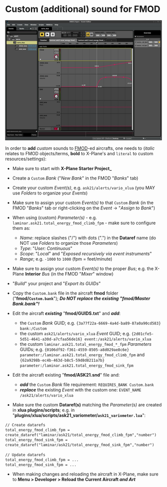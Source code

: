 Custom (additional) sound for FMOD
=====

   ![FMOD-Studio](FMOD-Studio.jpg)

In order to **add** _custom_ sounds to [FMOD](https://developer.x-plane.com/article/using-fmod-with-x-plane/)-ed
aircrafts, one needs to (_italic_ relates to FMOD objects/terms, **bold** to X-Plane's and `literal`
to custom resources/settings):

* Make sure to start with **X-Plane Starter Project_**

* Create a `Custom` _Bank_ ("_New Bank_" in the FMOD "_Banks_" tab)

* Create your custom _Event(s)_, e.g. `ask21/alerts/vario_xlua`
  (you MAY use _Folders_ to organize your _Events_)

* Make sure to assign your custom _Event(s)_ to that `Custom` _Bank_
  (in the FMOD "_Banks_" tab or right-clicking on the _Event_ -> "_Assign to Bank_")

* When using (custom) _Parameter(s)_ - e.g. `laminar.ask21.total_energy_fmod_climb_fpm` - make sure to configure them as:
  - _Name_: replace slashes ("/")  with dots (".") in the **Dataref** name
    (do NOT use _Folders_ to organize those _Parameters_)
  - _Type_: "_User: Continuous_"
  - _Scope_: "_Local_" and "_Exposed recursively via event instruments_"
  - _Range_; e.g. `-1000` to `1000` (fpm = feet/minute)

* Make sure to assign your custom _Event(s)_ to the proper _Bus_; e.g. the X-Plane **Interior** _Bus_
  (in the FMOD "_Mixer_" window)

* "_Build_" your project and "_Export its GUIDs_"

* Copy the `Custom.bank` file in the aircraft **fmod** folder ("**fmod/`Custom.bank`**");
  ___Do NOT replace the existing "fmod/Master Bank.bank"!___

* Edit the aircraft ___existing___ "**fmod/__GUIDS.txt__**" and ___add___:
  - the `Custom` _Bank_ GUID;
    e.g. `{3a77f22a-6669-4a4d-ba89-87a0a90cd583} bank:/Custom`
  - the custom `ask21/alerts/vario_xlua` _Event_ GUID;
    e.g. `{2d01cfe5-5d51-4641-a30d-a7cfaa56de16} event:/ask21/alerts/vario_xlua`
  - the custom `laminar.ask21.total_energy_fmod_*_fpm` _Parameters_ GUIDs;
    e.g. `{0106df92-f361-4559-8505-a8d029ae8c6e} parameter:/laminar.ask21.total_energy_fmod_climb_fpm`
    and  `{62a9298b-ec4b-463d-b8c5-59d8d8211a7b} parameter:/laminar.ask21.total_energy_fmod_sink_fpm`

* Edit the aircraft existing "**fmod/ASK21.snd**" file and:
  - ___add___ the `Custom` _Bank_ file requirement: `REQUIRES_BANK Custom.bank`
  - ___replace___ the existing _Event_ with the custom one: `EVENT_NAME /ask21/alerts/vario_xlua`

* Make sure the custom **Dataref(s)** matching the _Parameter(s)_ are created in **xlua plugins/scripts**;
  e.g. in "**plugins/xlua/scripts/ask21_variometer/`ask21_variometer.lua`**":

```
// Create datarefs
total_energy_fmod_climb_fpm = create_dataref("laminar/ask21/total_energy_fmod_climb_fpm","number")
total_energy_fmod_sink_fpm = create_dataref("laminar/ask21/total_energy_fmod_sink_fpm","number")

// Update datarefs
total_energy_fmod_climb_fpm = ...
total_energy_fmod_sink_fpm = ...
```

* When making changes and reloading the aircraft in X-Plane, make sure to **Menu > Developer >
  Reload the Current Aircraft _and Art_**
